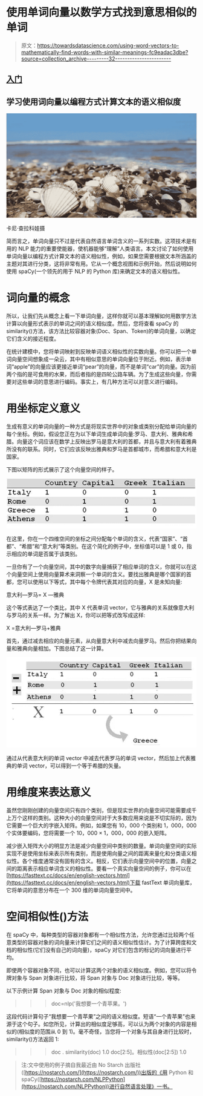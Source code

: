 # 使用单词向量以数学方式找到意思相似的单词

> 原文：<https://towardsdatascience.com/using-word-vectors-to-mathematically-find-words-with-similar-meanings-fc9eadac3dbe?source=collection_archive---------32----------------------->

## [入门](https://towardsdatascience.com/tagged/getting-started)

## 学习使用词向量以编程方式计算文本的语义相似度

![](img/86277c26de18ca6784c1bf1ea147070e.png)

卡尼·查拉科娃摄

简而言之，单词向量只不过是代表自然语言单词含义的一系列实数。这项技术是有用的 NLP 能力的重要使能器，使机器能够“理解”人类语言。本文讨论了如何使用单词向量以编程方式计算文本的语义相似性，例如，如果您需要根据文本所涵盖的主题对其进行分类，这将非常有用。它从一个概念视图和示例开始，然后说明如何使用 spaCy(一个领先的用于 NLP 的 Python 库)来确定文本的语义相似性。

# 词向量的概念

所以，让我们先从概念上看一下单词向量，这样你就可以基本理解如何用数学方法计算以向量形式表示的单词之间的语义相似度。然后，您将查看 spaCy 的 similarity()方法，该方法比较容器对象(Doc、Span、Token)的单词向量，以确定它们含义的接近程度。

在统计建模中，您将单词映射到反映单词语义相似性的实数向量。你可以把一个单词向量空间想象成一朵云，其中有相似意思的单词向量位于附近。例如，表示单词“apple”的向量应该更接近单词“pear”的向量，而不是单词“car”的向量。因为前两个指的是可食用的水果，而后者指的是四轮公路车辆。为了生成这些向量，你需要对这些单词的意思进行编码。事实上，有几种方法可以对意义进行编码。

# 用坐标定义意义

生成有意义的单词向量的一种方式是将现实世界中的对象或类别分配给单词向量的每个坐标。例如，假设您正在为以下单词生成单词向量:罗马、意大利、雅典和希腊。向量这个词应该在数学上反映出罗马是意大利的首都，并且与意大利有着雅典所没有的联系。同时，它们应该反映出雅典和罗马是首都城市，而希腊和意大利是国家。

下图以矩阵的形式展示了这个向量空间的样子。

![](img/55e712e90a58ce246f72fa3ad90faf5e.png)

在这里，你在一个四维空间的坐标之间分配每个单词的含义，代表“国家”、“首都”、“希腊”和“意大利”等类别。在这个简化的例子中，坐标值可以是 1 或 0，指示相应的单词是否属于该类别。

一旦你有了一个向量空间，其中的数字向量捕获了相应单词的含义，你就可以在这个向量空间上使用向量算术来洞察一个单词的含义。要找出雅典是哪个国家的首都，您可以使用以下等式，其中每个令牌代表其对应的向量，X 是未知向量:

意大利—罗马= X —雅典

这个等式表达了一个类比，其中 X 代表单词 vector，它与雅典的关系就像意大利与罗马的关系一样。为了解出 X，你可以把等式改写成这样:

X =意大利—罗马+雅典

首先，通过减去相应的向量元素，从向量意大利中减去向量罗马。然后你把结果向量和雅典向量相加。下图总结了这一计算。

![](img/161f9961d167ce2d179b496dd215e49c.png)

通过从代表意大利的单词 vector 中减去代表罗马的单词 vector，然后加上代表雅典的单词 vector，可以得到一个等于希腊的矢量。

# 用维度来表达意义

虽然您刚刚创建的向量空间只有四个类别，但是现实世界的向量空间可能需要成千上万个这样的类别。这种大小的向量空间对于大多数应用来说是不切实际的，因为它需要一个巨大的字嵌入矩阵。例如，如果您有 10，000 个类别和 1，000，000 个实体要编码，您将需要一个 10，000 × 1，000，000 的嵌入矩阵。

减少嵌入矩阵大小的明显方法是减少向量空间中类别的数量。单词向量空间的实际实现不是使用坐标来表示所有类别，而是使用向量之间的距离来量化和分类语义相似性。各个维度通常没有固有的含义。相反，它们表示向量空间中的位置，向量之间的距离表示相应单词含义的相似性。要看一个真实向量空间的例子，你可以在[https://fasttext.cc/docs/en/english-vectors.html](https://fasttext.cc/docs/en/english-vectors.html)下载 fastText 单词向量库，它将单词的意思分布在一个 300 维的单词向量空间中。

# 空间相似性()方法

在 spaCy 中，每种类型的容器对象都有一个相似性方法，允许您通过比较两个任意类型的容器对象的词向量来计算它们之间的语义相似性估计。为了计算跨度和文档的相似性(它们没有自己的词向量)，spaCy 对它们包含的标记的词向量进行平均。

即使两个容器对象不同，也可以计算这两个对象的语义相似度。例如，您可以将令牌对象与 Span 对象进行比较，将 Span 对象与 Doc 对象进行比较，等等。

以下示例计算 Span 对象与 Doc 对象的相似程度:

> > > doc=nlp('我想要一个青苹果。')

这段代码计算句子“我想要一个青苹果”之间的语义相似度。短语“一个青苹果”也来源于这个句子。如您所见，计算出的相似度足够高，可以认为两个对象的内容是相似的(相似度的范围从 0 到 1)。毫不奇怪，当您将一个对象与其自身进行比较时，similarity()方法返回 1:

> > > doc . similarity(doc)
1.0
>>>doc[2:5]。相似性(doc[2:5])
1.0

> 注:文中使用的例子摘自我最近由 No Starch 出版社([https://nostarch.com/](https://nostarch.com/))出版的《用 Python 和 spaCy([https://nostarch.com/NLPPython](https://nostarch.com/NLPPython))进行自然语言处理》一书。